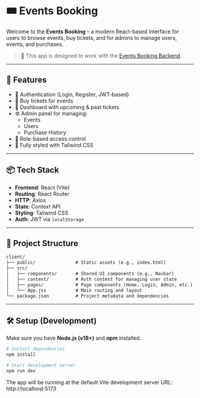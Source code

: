 # 🎟️ Events Booking

 

Welcome to the **Events Booking** – a modern React-based interface for users to browse events, buy tickets, and for admins to manage users, events, and purchases.

> 🔗 This app is designed to work with the [Events Booking Backend](https://github.com/MaximeNGY/4WEBD).

---

## 🚀 Features

- 🔐 Authentication (Login, Register, JWT-based)
- 🎫 Buy tickets for events
- 📅 Dashboard with upcoming & past tickets
- ⚙️ Admin panel for managing:
  - Events
  - Users
  - Purchase History
- 🧠 Role-based access control
- 🧼 Fully styled with Tailwind CSS

---

## 📦 Tech Stack

- **Frontend**: React (Vite)
- **Routing**: React Router
- **HTTP**: Axios
- **State**: Context API
- **Styling**: Tailwind CSS
- **Auth**: JWT via `localStorage`
---

## 📁 Project Structure

```markdown
client/
├── public/               # Static assets (e.g., index.html)
├── src/
│   ├── components/       # Shared UI components (e.g., Navbar)
│   ├── context/          # Auth context for managing user state
│   ├── pages/            # Page components (Home, Login, Admin, etc.)
│   └── App.jsx           # Main routing and layout
└── package.json          # Project metadata and dependencies
```

---

## 🛠️ Setup (Development)

Make sure you have **Node.js (v18+)** and **npm** installed.

```bash
# Install dependencies
npm install

# Start development server
npm run dev
```
The app will be running at the default Vite development server URL:
http://localhost:5173